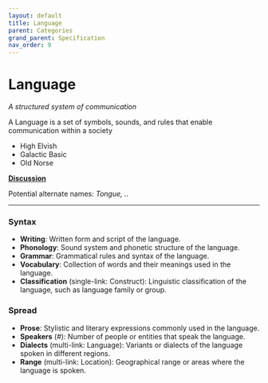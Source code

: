 ```yaml
---
layout: default
title: Language
parent: Categories
grand_parent: Specification
nav_order: 9
---
```


# Language
 
*A structured system of communication*

A Language is a set of symbols, sounds, and rules that enable communication within a society  

- High Elvish
- Galactic Basic
- Old Norse

**[Discussion](https://github.com/OnlyWorlds/OnlyWorlds/discussions/categories/Language)**

Potential alternate names: *Tongue, ..*

---
### Syntax
- **Writing**: Written form and script of the language.
- **Phonology**: Sound system and phonetic structure of the language.
- **Grammar**: Grammatical rules and syntax of the language.
- **Vocabulary**: Collection of words and their meanings used in the language.
- **Classification** (single-link: Construct): Linguistic classification of the language, such as language family or group.

### Spread
- **Prose**: Stylistic and literary expressions commonly used in the language.
- **Speakers** (#): Number of people or entities that speak the language.
- **Dialects** (multi-link: Language): Variants or dialects of the language spoken in different regions.
- **Range** (multi-link: Location): Geographical range or areas where the language is spoken.

